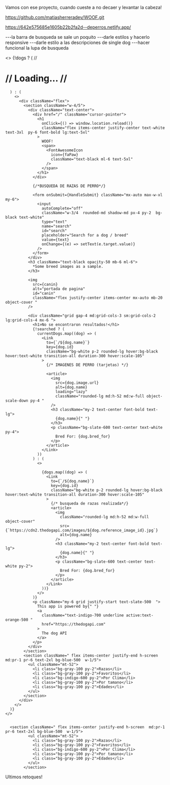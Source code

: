 Vamos con ese proyecto, cuando cueste a no decaer y levantar la cabeza!

https://github.com/matiasherreradev/WOOF.git

https://642e575685e1605b22b2fa2d--deperros.netlify.app/








---la barra de busqueda se sale un poquito
---darle estilos y hacerlo responsive
---darle estilo a las descripciones de single dog
---hacer funcional la lupa de busqueda




 <>
      {!dogs ? (
    //    <h1 className="flex items-center justify-center text-white text-center text-3xl px-5 h-screen font-bold uppercase">
    //      Loading...
    //    </h1>




      ) : (
        <>
          <div className="flex">
            <section className="w-4/5">
              <div className="text-center">
                <div href="/" className="cursor-pointer">
                  <h1
                    onClick={() => window.location.reload()}
                    className="flex items-center justify-center text-white  text-3xl  py-6 font-bold lg:text-5xl"
                  >
                    WOOF!
                    <span>
                      <FontAwesomeIcon
                        icon={faPaw}
                        className="text-black ml-6 text-5xl"
                      />
                    </span>
                  </h1>
                </div>

                {/*BUSQUEDA DE RAZAS DE PERRO*/}

                <form onSubmit={HandleSubmit} className="mx-auto max-w-xl my-6">
                  <input
                    autoComplete="off"
                    className="w-3/4  rounded-md shadow-md px-4 py-2  bg-black text-white"
                    type="text"
                    name="search"
                    id="search"
                    placeholder="Search for a dog / breed"
                    value={text}
                    onChange={(e) => setText(e.target.value)}
                  />
                </form>
              </div>
              <h3 className="text-black opacity-50 mb-6 ml-6">
                *Some breed images as a sample.
              </h3>

              <img
                src={canin}
                alt="portada de pagina"
                id="canin"
                className="flex justify-center items-center mx-auto mb-20  object-cover "
              />

              <div className="grid gap-4 md:grid-cols-3 sm:grid-cols-2 lg:grid-cols-4 mx-6 ">
                <h1>No se encontraron resultados!</h1>
                {!searched ? (
                  currentDogs.map((dog) => (
                    <Link
                      to={`/${dog.name}`}
                      key={dog.id}
                      className="bg-white p-2 rounded-lg hover:bg-black hover:text-white transition-all duration-300 hover:scale-105"
                    >
                      {/* IMAGENES DE PERRO (tarjetas) */}

                      <article>
                        <img
                          src={dog.image.url}
                          alt={dog.name}
                          loading="lazy"
                          className="rounded-lg md:h-52 md:w-full object-scale-down py-4 "
                        />
                        <h3 className="my-2 text-center font-bold text-lg">
                          {dog.name}{" "}
                        </h3>
                        <p className="bg-slate-600 text-center text-white py-4">
                          Bred For: {dog.bred_for}
                        </p>
                      </article>
                    </Link>
                  ))
                ) : (
                  <>
                    
                    {dogs.map((dog) => (
                      <Link
                        to={`/${dog.name}`}
                        key={dog.id}
                        className="bg-white p-2 rounded-lg hover:bg-black hover:text-white transition-all duration-300 hover:scale-105"
                      >
                        {/* busqueda de razas realizada*/}
                        <article>
                          <img
                            className="rounded-lg md:h-52 md:w-full object-cover"
                            src={`https://cdn2.thedogapi.com/images/${dog.reference_image_id}.jpg`}
                            alt={dog.name}
                          />
                          <h3 className="my-2 text-center font-bold text-lg">
                            {dog.name}{" "}
                          </h3>
                          <p className="bg-slate-600 text-center text-white py-2">
                            Bred For: {dog.bred_for}
                          </p>
                        </article>
                      </Link>
                    ))}
                  </>
                )}
                <p className="my-6 grid justify-start text-slate-500  ">
                  This app is powered by{" "}
                  <a
                    className="text-indigo-700 underline active:text-orange-500 "
                    href="https://thedogapi.com"
                  >
                    The dog API
                  </a>
                </p>
              </div>
            </section>
            <section className=" flex items-center justify-end h-screen  md:pr-1 pr-6 text-2xl bg-blue-500  w-1/5">
              <ul className="mt-52">
                <li class="bg-gray-100 py-2">Razas</li>
                <li class="bg-gray-100 py-2">Favoritos</li>
                <li class="bg-indigo-600 py-2">Por Clima</li>
                <li class="bg-gray-100 py-2">Por tamano</li>
                <li class="bg-gray-100 py-2">Edades</li>
              </ul>
            </section>
          </div>
        </>
      )}
    </>


      <section className=" flex items-center justify-end h-screen  md:pr-1 pr-6 text-2xl bg-blue-500  w-1/5">
              <ul className="mt-52">
                <li class="bg-gray-100 py-2">Razas</li>
                <li class="bg-gray-100 py-2">Favoritos</li>
                <li class="bg-indigo-600 py-2">Por Clima</li>
                <li class="bg-gray-100 py-2">Por tamano</li>
                <li class="bg-gray-100 py-2">Edades</li>
              </ul>
            </section>




Ultimos retoques!
